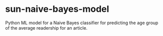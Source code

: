 # sun-naive-bayes-model
Python ML model for a Naive Bayes classifier for predicting the age group of the average readership for an article.
